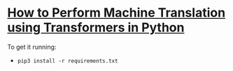 # [How to Perform Machine Translation using Transformers in Python]()
To get it running:
- `pip3 install -r requirements.txt`
